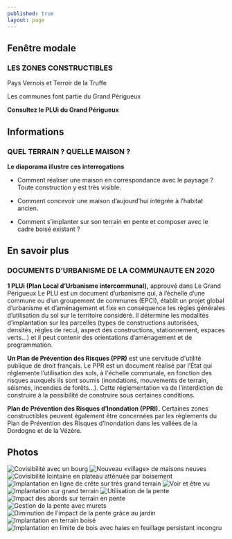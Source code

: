 ```yaml
---
published: true
layout: page
---
```


## Fenêtre modale

### LES ZONES CONSTRUCTIBLES

Pays Vernois et Terroir de la Truffe

Les communes font partie du Grand Périgueux

**Consultez le PLUi du Grand Périgueux**



## Informations

### QUEL TERRAIN ? QUELLE MAISON ?

**Le diaporama illustre ces interrogations**

- Comment réaliser une maison en correspondance avec le paysage ? Toute construction y est très visible. 

- Comment concevoir une maison d’aujourd’hui intégrée à l’habitat ancien.

- Comment s’implanter sur son terrain en pente et composer avec le cadre boisé existant ? 


## En savoir plus

### DOCUMENTS D’URBANISME DE LA COMMUNAUTE EN 2020

**1 PLUi (Plan Local d’Urbanisme intercommunal),** approuvé dans Le Grand Périgueux
Le PLU est un document d’urbanisme qui, à l’échelle d’une commune ou d’un groupement de communes (EPCI), établit un projet global d’urbanisme et d’aménagement et fixe en conséquence les règles générales d’utilisation du sol sur le territoire considéré. Il détermine les modalités d’implantation sur les parcelles (types de constructions autorisées, densités, règles de recul, aspect des constructions, stationnement, espaces verts…) et il peut contenir des orientations d’aménagement et de programmation.

**Un Plan de Prévention des Risques (PPR)**
est une servitude d'utilité publique de droit français.
Le PPR est un document réalisé par l’État qui réglemente l’utilisation des sols, à l'échelle communale, en fonction des risques auxquels ils sont soumis (inondations, mouvements de terrain, séismes, incendies de forêts...). Cette réglementation va de l’interdiction de construire à la possibilité de construire sous certaines conditions.

**Plan de Prévention des Risques d’Inondation (PPRI).**
Certaines zones constructibles peuvent également être concernées par les règlements du Plan de Prévention des Risques d’Inondation dans les vallées de la Dordogne et de la Vézère.



## Photos

![Covisibilité avec un bourg](/data/images/24/urbanisme/20_URBA_01.jpg)
![Nouveau «village» de maisons neuves](/data/images/24/urbanisme/20_URBA_02.jpg)
![Covisibilité lointaine en plateau atténuée par boisement](/data/images/24/urbanisme/20_URBA_03.jpg)
![Implantation en ligne de crête sur très grand terrain](/data/images/24/urbanisme/20_URBA_04.jpg)
![Voir et être vu](/data/images/24/urbanisme/20_URBA_05.jpg)
![Implantation sur grand terrain](/data/images/24/urbanisme/20_URBA_06.jpg)
![Utilisation de la pente](/data/images/24/urbanisme/20_URBA_07.jpg)
![Impact des abords sur terrain en pente](/data/images/24/urbanisme/20_URBA_08.jpg)
![Gestion de la pente avec murets](/data/images/24/urbanisme/20_URBA_09.jpg)
![Diminution de l’impact de la pente grâce au jardin](/data/images/24/urbanisme/20_URBA_10.jpg)
![Implantation en terrain boisé](/data/images/24/urbanisme/20_URBA_11.jpg)
![Implantation en limite de bois avec haies en feuillage persistant incongru](/data/images/24/urbanisme/20_URBA_12.jpg)
